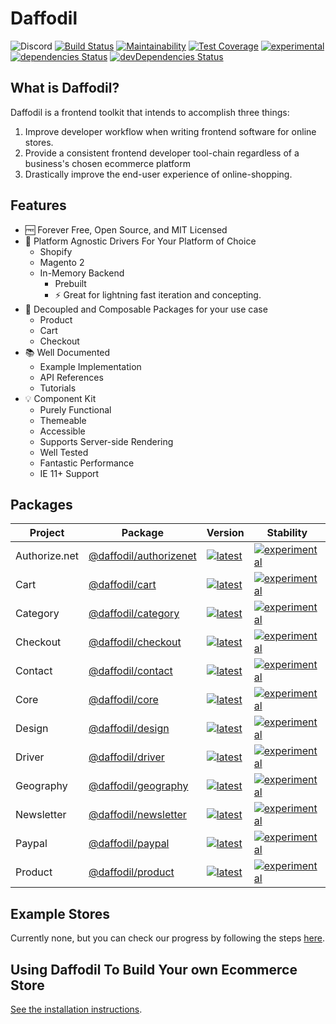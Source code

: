 # Daffodil
![Discord](https://img.shields.io/discord/777920696583454740)
[![Build Status](https://graycore.visualstudio.com/Daffodil/_apis/build/status/graycoreio.daffodil?branchName=develop)](https://graycore.visualstudio.com/Daffodil/_build/latest?definitionId=6&branchName=develop)
[![Maintainability](https://api.codeclimate.com/v1/badges/1b331aa9dd107c168250/maintainability)](https://codeclimate.com/github/graycoreio/daffodil/maintainability)
[![Test Coverage](https://api.codeclimate.com/v1/badges/1b331aa9dd107c168250/test_coverage)](https://codeclimate.com/github/graycoreio/daffodil/test_coverage)
[![experimental](https://img.shields.io/static/v1.svg?label=stability&message=experimental&color=orange)](https://www.github.com/graycoreio/daffodil)
[![dependencies Status](https://david-dm.org/graycoreio/daffodil/status.svg)](https://david-dm.org/graycoreio/daffodil)
[![devDependencies Status](https://david-dm.org/graycoreio/daffodil/dev-status.svg)](https://david-dm.org/graycoreio/daffodil?type=dev)

## What is Daffodil?
Daffodil is a frontend toolkit that intends to accomplish three things:

1. Improve developer workflow when writing frontend software for online stores.
2. Provide a consistent frontend developer tool-chain regardless of a business's chosen ecommerce platform
3. Drastically improve the end-user experience of online-shopping.

## Features

* :free: Forever Free, Open Source, and MIT Licensed
* :hammer: Platform Agnostic Drivers For Your Platform of Choice
    * Shopify
    * Magento 2
    * In-Memory Backend
        * Prebuilt
        * :zap: Great for lightning fast iteration and concepting.
* :cake: Decoupled and Composable Packages for your use case
    * Product
    * Cart
    * Checkout
* :books: Well Documented
    * Example Implementation
    * API References
    * Tutorials
* :bulb: Component Kit
    * Purely Functional
    * Themeable
    * Accessible
    * Supports Server-side Rendering
    * Well Tested
    * Fantastic Performance
    * IE 11+ Support

## Packages
| Project | Package | Version | Stability |
|---|---|---|---|
| Authorize.net | [@daffodil/authorizenet](./libs/authorizenet/README.md) | [![latest](https://img.shields.io/npm/v/%40daffodil%2Fauthorizenet/latest.svg)](https://npmjs.com/package/@daffodil/authorizenet) | [![experimental](https://img.shields.io/static/v1.svg?label=stability&message=experimental&color=orange)](https://www.github.com/graycoreio/daffodil)
| Cart | [@daffodil/cart](./libs/cart/README.md) | [![latest](https://img.shields.io/npm/v/%40daffodil%2Fcart/latest.svg)](https://npmjs.com/package/@daffodil/cart) | [![experimental](https://img.shields.io/static/v1.svg?label=stability&message=experimental&color=orange)](https://www.github.com/graycoreio/daffodil) |
| Category | [@daffodil/category](./libs/category/README.md) | [![latest](https://img.shields.io/npm/v/%40daffodil%2Fcategory/latest.svg)](https://npmjs.com/package/@daffodil/category) | [![experimental](https://img.shields.io/static/v1.svg?label=stability&message=experimental&color=orange)](https://www.github.com/graycoreio/daffodil) |
| Checkout | [@daffodil/checkout](./libs/checkout/README.md) | [![latest](https://img.shields.io/npm/v/%40daffodil%2Fcheckout/latest.svg)](https://npmjs.com/package/@daffodil/checkout) | [![experimental](https://img.shields.io/static/v1.svg?label=stability&message=experimental&color=orange)](https://www.github.com/graycoreio/daffodil) |
| Contact | [@daffodil/contact](./libs/contact/README.md) | [![latest](https://img.shields.io/npm/v/%40daffodil%2Fcontact/latest.svg)](https://npmjs.com/package/@daffodil/contact) | [![experimental](https://img.shields.io/static/v1.svg?label=stability&message=experimental&color=orange)](https://www.github.com/graycoreio/daffodil)
| Core | [@daffodil/core](./libs/core/README.md) | [![latest](https://img.shields.io/npm/v/%40daffodil%2Fcore/latest.svg)](https://npmjs.com/package/@daffodil/core) | [![experimental](https://img.shields.io/static/v1.svg?label=stability&message=experimental&color=orange)](https://www.github.com/graycoreio/daffodil)
| Design | [@daffodil/design](./libs/design/README.md) | [![latest](https://img.shields.io/npm/v/%40daffodil%2Fdesign/latest.svg)](https://npmjs.com/package/@daffodil/design) | [![experimental](https://img.shields.io/static/v1.svg?label=stability&message=experimental&color=orange)](https://www.github.com/graycoreio/daffodil) |
| Driver | [@daffodil/driver](./libs/driver/README.md) | [![latest](https://img.shields.io/npm/v/%40daffodil%2Fdriver/latest.svg)](https://npmjs.com/package/@daffodil/driver) | [![experimental](https://img.shields.io/static/v1.svg?label=stability&message=experimental&color=orange)](https://www.github.com/graycoreio/daffodil) |
| Geography | [@daffodil/geography](./libs/geography/README.md) | [![latest](https://img.shields.io/npm/v/%40daffodil%2Fgeography/latest.svg)](https://npmjs.com/package/@daffodil/geography) | [![experimental](https://img.shields.io/static/v1.svg?label=stability&message=experimental&color=orange)](https://www.github.com/graycoreio/daffodil) |
| Newsletter | [@daffodil/newsletter](./libs/newsletter/README.md) | [![latest](https://img.shields.io/npm/v/%40daffodil%2Fnewsletter/latest.svg)](https://npmjs.com/package/@daffodil/newsletter) | [![experimental](https://img.shields.io/static/v1.svg?label=stability&message=experimental&color=orange)](https://www.github.com/graycoreio/daffodil) |
| Paypal | [@daffodil/paypal](./libs/paypal/README.md) | [![latest](https://img.shields.io/npm/v/%40daffodil%2Fpaypal/latest.svg)](https://npmjs.com/package/@daffodil/paypal) | [![experimental](https://img.shields.io/static/v1.svg?label=stability&message=experimental&color=orange)](https://www.github.com/graycoreio/daffodil) |
| Product | [@daffodil/product](./libs/product/README.md) | [![latest](https://img.shields.io/npm/v/%40daffodil%2Fproduct/latest.svg)](https://npmjs.com/package/@daffodil/product) | [![experimental](https://img.shields.io/static/v1.svg?label=stability&message=experimental&color=orange)](https://www.github.com/graycoreio/daffodil) |



## Example Stores
Currently none, but you can check our progress by following the steps [here](https://github.com/graycoreio/daffodil/blob/develop/docs/DEVELOPER.md#running-the-example-demo).

## Using Daffodil To Build Your own Ecommerce Store
[See the installation instructions](./docs/INSTALLATION.md).
